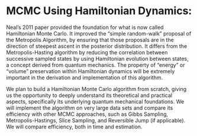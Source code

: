 MCMC Using Hamiltonian Dynamics:
========================

Neal’s 2011 paper provided the foundation for what is now called Hamiltonian Monte Carlo. It improved the “simple random-walk” proposal of the Metropolis Algorithm, by ensuring that those proposals are in the direction of steepest ascent in the posterior distribution. It differs from the Metropolis-Hasting algorithm by reducing the correlation between successive sampled states by using Hamiltonian evolution between states, a concept derived from quantum mechanics. The property of “energy” or “volume” preservation within Hamiltonian dynamics will be extremely important in the derivation and implementation of this algorithm.

We plan to build a Hamiltonian Monte Carlo algorithm from scratch, giving us the opportunity to deeply understand its theoretical and practical aspects, specifically its underlying quantum mechanical foundations. We will implement the algorithm on very large data sets and compare its efficiency with other MCMC approaches, such as Gibbs Sampling, Metropolis-Hastings, Slice Sampling, and Reversible Jump (if applicable). We will compare efficiency, both in time and estimation.


